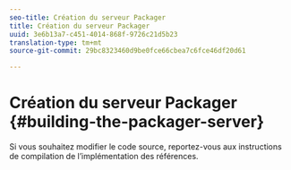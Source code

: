 ```yaml
---
seo-title: Création du serveur Packager
title: Création du serveur Packager
uuid: 3e6b13a7-c451-4014-868f-9726c21d5b23
translation-type: tm+mt
source-git-commit: 29bc8323460d9be0fce66cbea7c6fce46df20d61

---
```



# Création du serveur Packager {#building-the-packager-server}

Si vous souhaitez modifier le code source, reportez-vous aux instructions de compilation de l’implémentation des références.
